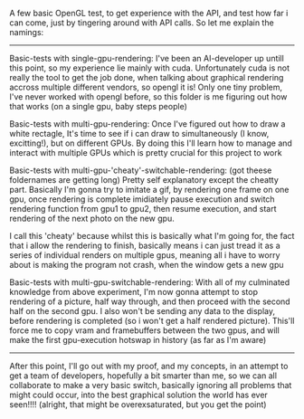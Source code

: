 A few basic OpenGL test, to get experience with the API, and test how far i can come, just by tingering around with API calls. So let me explain the namings:

----------------------------------------------------------------------------------
Basic-tests with single-gpu-rendering:
I've been an AI-developer up untill this point, so my experience lie mainly with cuda. Unfortunately cuda is not really the tool to get the job done, when talking about graphical rendering accross multiple different vendors, so opengl it is!
Only one tiny problem, I've never worked with opengl before, so this folder is me figuring out how that works (on a single gpu, baby steps people)


Basic-tests with multi-gpu-rendering:
Once I've figured out how to draw a white rectagle, It's time to see if i can draw to simultaneously (I know, excitting!), but on different GPUs. By doing this I'll learn how to manage and interact with multiple GPUs which is pretty crucial for this project to work


Basic-tests with multi-gpu-'cheaty'-switchable-rendering: (got theese foldernames are getting long)
Pretty self explanatory except the cheatty part. Basically I'm gonna try to imitate a gif, by rendering one frame on one gpu, once rendering is complete imidiately pause execution and switch rendering function from gpu1 to gpu2, then resume execution, and start rendering of the next photo on the new gpu.

I call this 'cheaty' because whilst this is basically what I'm going for, the fact that i allow the rendering to finish, basically means i can just tread it as a series of individual renders on multiple gpus, meaning all i have to worry about is making the program not crash, when the window gets a new gpu


Basic-tests with multi-gpu-switchable-rendering:
With all of my culminated knowledge from above experiment, I'm now gonna attempt to stop rendering of a picture, half way through, and then proceed with the second half on the second gpu.
I also won't be sending any data to the display, before rendering is completed (so i won't get a half rendered picture).
This'll force me to copy vram and framebuffers between the two gpus, and will make the first gpu-execution hotswap in history (as far as I'm aware)

------------------------------------------------------------------------------------
After this point, I'll go out with my proof, and my concepts, in an attempt to get a team of developers, hopefully a bit smarter than me, so we can all collaborate to make a very basic switch, basically ignoring all problems that might could occur, into the best graphical solution the world has ever seen!!!! (alright, that might be overexsaturated, but you get the point)
